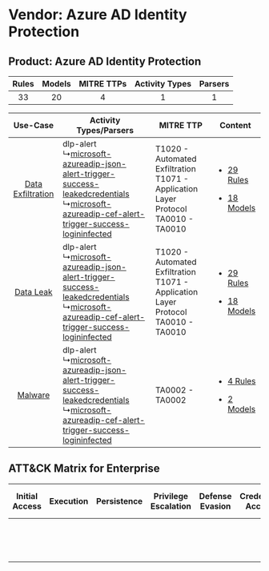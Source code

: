 Vendor: Azure AD Identity Protection
====================================
Product: Azure AD Identity Protection
-------------------------------------
| Rules | Models | MITRE TTPs | Activity Types | Parsers |
|:-----:|:------:|:----------:|:--------------:|:-------:|
|  33   |   20   |     4      |       1        |    1    |

|    Use-Case    | Activity Types/Parsers    | MITRE TTP    | Content    |
|:----:| ---- | ---- | ---- |
| [Data Exfiltration](../../../UseCases/uc_data_exfiltration.md) |  dlp-alert<br> ↳[microsoft-azureadip-json-alert-trigger-success-leakedcredentials](Ps/pC_microsoftazureadipjsonalerttriggersuccessleakedcredentials.md)<br> ↳[microsoft-azureadip-cef-alert-trigger-success-logininfected](Ps/pC_microsoftazureadipcefalerttriggersuccesslogininfected.md)<br> | T1020 - Automated Exfiltration<br>T1071 - Application Layer Protocol<br>TA0010 - TA0010<br> | [<ul><li>29 Rules</li></ul><ul><li>18 Models</li></ul>](RM/r_m_azure_ad_identity_protection_azure_ad_identity_protection_Data_Exfiltration.md) |
|         [Data Leak](../../../UseCases/uc_data_leak.md)         |  dlp-alert<br> ↳[microsoft-azureadip-json-alert-trigger-success-leakedcredentials](Ps/pC_microsoftazureadipjsonalerttriggersuccessleakedcredentials.md)<br> ↳[microsoft-azureadip-cef-alert-trigger-success-logininfected](Ps/pC_microsoftazureadipcefalerttriggersuccesslogininfected.md)<br> | T1020 - Automated Exfiltration<br>T1071 - Application Layer Protocol<br>TA0010 - TA0010<br> | [<ul><li>29 Rules</li></ul><ul><li>18 Models</li></ul>](RM/r_m_azure_ad_identity_protection_azure_ad_identity_protection_Data_Leak.md)         |
|    [Malware](../../../UseCases/uc_malware.md)    |  dlp-alert<br> ↳[microsoft-azureadip-json-alert-trigger-success-leakedcredentials](Ps/pC_microsoftazureadipjsonalerttriggersuccessleakedcredentials.md)<br> ↳[microsoft-azureadip-cef-alert-trigger-success-logininfected](Ps/pC_microsoftazureadipcefalerttriggersuccesslogininfected.md)<br> | TA0002 - TA0002<br>    | [<ul><li>4 Rules</li></ul><ul><li>2 Models</li></ul>](RM/r_m_azure_ad_identity_protection_azure_ad_identity_protection_Malware.md)    |

ATT&CK Matrix for Enterprise
----------------------------
| Initial Access | Execution | Persistence | Privilege Escalation | Defense Evasion | Credential Access | Discovery | Lateral Movement | Collection | Command and Control                                                             | Exfiltration                                                                | Impact |
| -------------- | --------- | ----------- | -------------------- | --------------- | ----------------- | --------- | ---------------- | ---------- | ------------------------------------------------------------------------------- | --------------------------------------------------------------------------- | ------ |
|                |           |             |                      |                 |                   |           |                  |            | [Application Layer Protocol](https://attack.mitre.org/techniques/T1071)<br><br> | [Automated Exfiltration](https://attack.mitre.org/techniques/T1020)<br><br> |        |